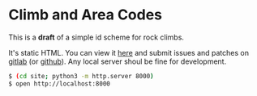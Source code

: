 # Climb and Area Codes

This is a **draft** of a simple id scheme for rock climbs.

It's static HTML. You can view it
[here](https://stele-climbing.gitlab.io/climb-and-area-codes/)
and submit issues and patches on
[gitlab](https://gitlab.com/stele-climbing/climb-and-area-codes)
(or [github](https://github.com/stele-climbing/climb-and-area-codes)).
Any local server shoul be fine for development.

```sh
$ (cd site; python3 -m http.server 8000)
$ open http://localhost:8000
```
